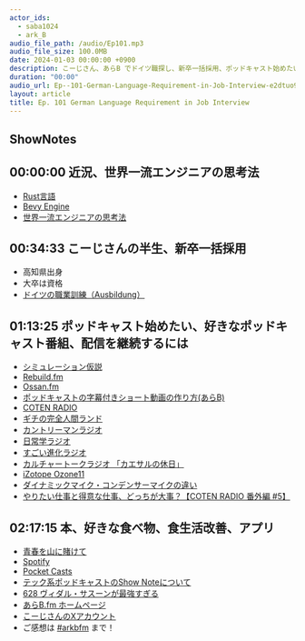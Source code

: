 ```yaml
---
actor_ids:
  - saba1024
  - ark_B
audio_file_path: /audio/Ep101.mp3
audio_file_size: 100.0MB
date: 2024-01-03 00:00:00 +0900
description: こーじさん、あらB でドイツ職探し、新卒一括採用、ポッドキャスト始めたい、好きなポッドキャスト番組、食生活改善などについて話しました。
duration: "00:00"
audio_url: Ep--101-German-Language-Requirement-in-Job-Interview-e2dtuo9
layout: article
title: Ep. 101 German Language Requirement in Job Interview
---
```

## ShowNotes

## 00:00:00 近況、世界一流エンジニアの思考法

* [Rust言語](https://www.rust-lang.org/ja)
* [Bevy Engine](https://bevyengine.org/)
* [世界一流エンジニアの思考法](https://amzn.to/41FGSff)

## 00:34:33 こーじさんの半生、新卒一括採用

* 高知県出身
* 大卒は資格
* [ドイツの職業訓練（Ausbildung）](https://affinity-germany.jp/recommendation/german_ausbildung/)

## 01:13:25 ポッドキャスト始めたい、好きなポッドキャスト番組、配信を継続するには

* [シミュレーション仮説](https://ja.wikipedia.org/wiki/%E3%82%B7%E3%83%9F%E3%83%A5%E3%83%AC%E3%83%BC%E3%82%B7%E3%83%A7%E3%83%B3%E4%BB%AE%E8%AA%AC)
* [Rebuild.fm](https://rebuild.fm/)
* [Ossan.fm](https://ossan.fm/)
* [ポッドキャストの字幕付きショート動画の作り方(あらB)](https://note.com/arkb/n/nf349a4d3e411)
* [COTEN RADIO](https://coten.co.jp/services/cotenradio/)
* [ギチの完全人間ランド](https://gichi.world/)
* [カントリーマンラジオ](https://podcasts.apple.com/jp/podcast/%E3%82%AB%E3%83%B3%E3%83%88%E3%83%AA%E3%83%BC%E3%83%9E%E3%83%B3%E3%83%A9%E3%82%B8%E3%82%AA/id1499088092)
* [日常学ラジオ](https://twitter.com/fmoitaojimoku)
* [すごい進化ラジオ](https://podcasts.apple.com/jp/podcast/%E3%81%99%E3%81%94%E3%81%84%E9%80%B2%E5%8C%96%E3%83%A9%E3%82%B8%E3%82%AA/id1548282751)
* [カルチャートークラジオ 「カエサルの休日」](http://dicecaesar.seesaa.net/)
* [iZotope Ozone11](https://www.izotope.jp/jp/products/ozone-11/)
* [ダイナミックマイク・コンデンサーマイクの違い](https://www.soundhouse.co.jp/contents/staff-blog/index?post=1146)
* [やりたい仕事と得意な仕事、どっちが大事？【COTEN RADIO 番外編 #5】](https://www.youtube.com/watch?v=hf26Bx8QXno)

## 02:17:15 本、好きな食べ物、食生活改善、アプリ

* [青春を山に賭けて](https://amzn.to/3S2mKRf)
* [Spotify](https://www.spotify.com/jp/download/other/)
* [Pocket Casts](https://pocketcasts.com/)
* [テック系ポッドキャストのShow Noteについて](https://medium.com/soussune/%E3%83%86%E3%83%83%E3%82%AF%E7%B3%BB%E3%83%9D%E3%83%83%E3%83%89%E3%82%AD%E3%83%A3%E3%82%B9%E3%83%88%E3%81%AEshow-note%E3%81%AE%E3%81%AB%E3%81%A4%E3%81%84%E3%81%A6-%E6%BA%96%E5%82%99%E7%B7%A8-66f02eb4d91d)
* [628 ヴィダル・サスーンが最強すぎる](https://donguri.fm/n/n9531ca894b20)
* [あらB.fm ホームページ](https://www.arkbfm.com/)
* [こーじさんのXアカウント](https://twitter.com/saba1024)
* ご感想は [#arkbfm](https://twitter.com/hashtag/arkbfm?src=hashtag_click&f=live) まで！
